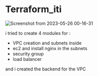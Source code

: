 # Terraform_iti

![Screenshot from 2023-05-26 00-16-31](https://github.com/nabela-ashraf/Terraform_iti/assets/69801044/1d0e667a-6daa-45bf-abdb-25ec657b5ce1)

i tried to create 4 modules for :
- VPC creation and subnets inside 
- ec2 and install nginx in the subnets
- security group
- load balancer

and i created the backend for the VPC
